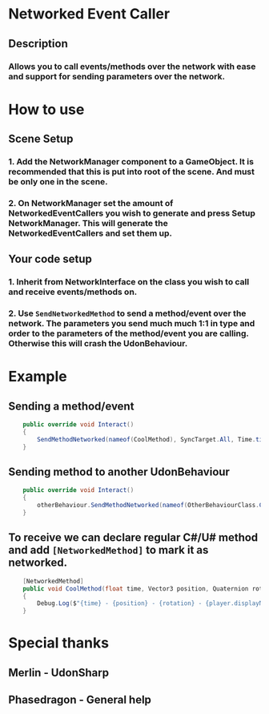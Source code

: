 # Networked Event Caller
## Description
### Allows you to call events/methods over the network with ease and support for sending parameters over the network.

# How to use
## Scene Setup
### 1. Add the NetworkManager component to a GameObject. It is recommended that this is put into root of the scene. And must be only one in the scene.
### 2. On NetworkManager set the amount of NetworkedEventCallers you wish to generate and press Setup NetworkManager. This will generate the NetworkedEventCallers and set them up.
## Your code setup
### 1. Inherit from NetworkInterface on the class you wish to call and receive events/methods on.
### 2. Use `SendNetworkedMethod` to send a method/event over the network. The parameters you send much much 1:1 in type and order to the parameters of the method/event you are calling. Otherwise this will crash the UdonBehaviour.

# Example
## Sending a method/event
```csharp
    public override void Interact()
    {
        SendMethodNetworked(nameof(CoolMethod), SyncTarget.All, Time.time, new DataToken(transform.position), new DataToken(transform.rotation), new DataToken(Networking.LocalPlayer));
    }
```
## Sending method to another UdonBehaviour
```csharp
    public override void Interact()
    {
        otherBehaviour.SendMethodNetworked(nameof(OtherBehaviourClass.CoolMethod), SyncTarget.All, Time.time, new DataToken(transform.position), new DataToken(transform.rotation), new DataToken(Networking.LocalPlayer));
    }
```

## To receive we can declare regular C#/U# method and add `[NetworkedMethod]` to mark it as networked.
```csharp
    [NetworkedMethod]
    public void CoolMethod(float time, Vector3 position, Quaternion rotation, VRCPlayerApi player)
    {
        Debug.Log($"{time} - {position} - {rotation} - {player.displayName}");
    }
```


# Special thanks
## Merlin - UdonSharp
## Phasedragon - General help
